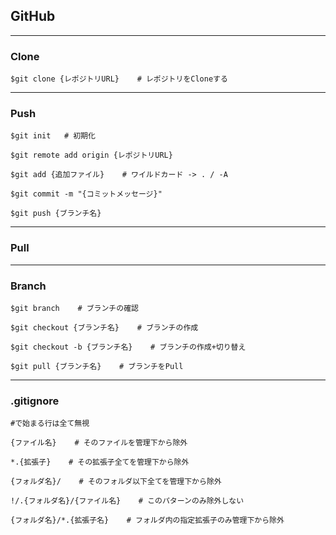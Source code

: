 ## GitHub


---


### Clone

```
$git clone {レポジトリURL}    # レポジトリをCloneする
```

---

### Push

```
$git init   # 初期化

$git remote add origin {レポジトリURL}

$git add {追加ファイル}    # ワイルドカード -> . / -A

$git commit -m "{コミットメッセージ}"

$git push {ブランチ名}
```


---

### Pull


---

### Branch

```
$git branch    # ブランチの確認

$git checkout {ブランチ名}    # ブランチの作成

$git checkout -b {ブランチ名}    # ブランチの作成+切り替え

$git pull {ブランチ名}    # ブランチをPull
```


---

### .gitignore

```
#で始まる行は全て無視

{ファイル名}    # そのファイルを管理下から除外

*.{拡張子}    # その拡張子全てを管理下から除外

{フォルダ名}/    # そのフォルダ以下全てを管理下から除外

!/.{フォルダ名}/{ファイル名}    # このパターンのみ除外しない

{フォルダ名}/*.{拡張子名}    # フォルダ内の指定拡張子のみ管理下から除外
```

